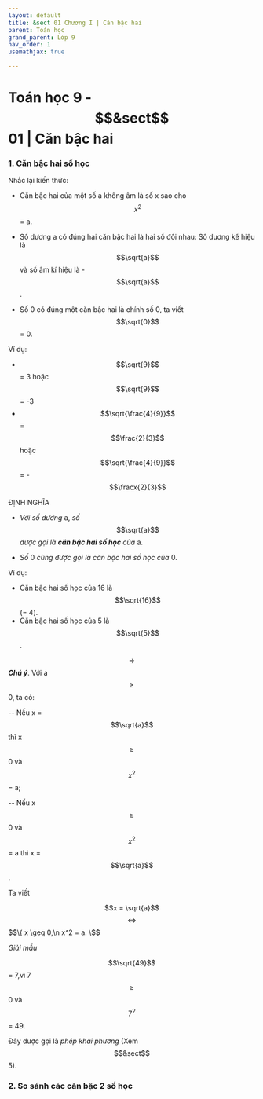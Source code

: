```yaml
---
layout: default
title: &sect 01 Chương I | Căn bậc hai
parent: Toán học
grand_parent: Lớp 9
nav_order: 1
usemathjax: true

---
```

# Toán học 9 - $$&sect$$ 01 | Căn bậc hai

### 1. Căn bậc hai số học

Nhắc lại kiến thức:

- Căn bậc hai của một số a không âm là số x sao cho $$x^2$$ = a.

- Số dương a có đúng hai căn bậc hai là hai số đối nhau: Số dương kế hiệu là $$\sqrt{a}$$ và số âm kí hiệu là - $$\sqrt{a}$$.

- Số 0 có đúng một căn bậc hai là chính số 0, ta viết $$\sqrt{0}$$ = 0.

Ví dụ:

- $$\sqrt{9}$$ = 3 hoặc $$\sqrt{9}$$ = -3
- $$\sqrt{\frac{4}{9}}$$ = $$\frac{2}{3}$$ hoặc $$\sqrt{\frac{4}{9}}$$ = - $$\fracx{2}{3}$$ 

ĐỊNH NGHĨA
- *Với số dương* a, *số* $$\sqrt{a}$$ *được gọi là* ***căn bậc hai số học*** *của* a.

- *Số* 0 *cũng được gọi là căn bậc hai số học của* 0.

Ví dụ:
- Căn bậc hai số học của 16 là $$\sqrt{16}$$ (= 4).
- Căn bậc hai số học của 5 là $$\sqrt{5}$$ .

$$\Rightarrow$$***Chú ý***. Với a $$\geq$$ 0, ta có:

-- Nếu x = $$\sqrt{a}$$ thì x $$\geq$$ 0 và $$x^2$$ = a;

-- Nếu x $$\geq$$ 0 và $$x^2$$ = a thì x = $$\sqrt{a}$$ .

Ta viết

$$x = \sqrt{a}$$ $$\iff$$ $$\{ x \geq 0,\n x^2 = a. \$$

*Giải mẫu*

$$\sqrt{49}$$ = 7,vì 7 $$\geq$$ 0 và $$7^2$$ = 49.

Đây được gọi là *phép khai phương* (Xem $$&sect$$ 5).

### 2. So sánh các căn bậc 2 số học
